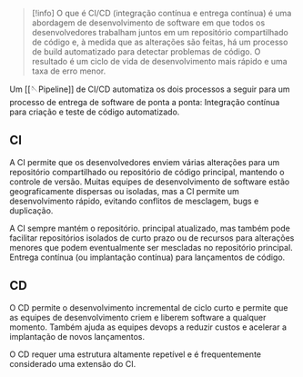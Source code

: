 > [!info] O que é
> CI/CD (integração contínua e entrega contínua) é uma abordagem de desenvolvimento de  software  em  que  todos  os  desenvolvedores  trabalham  juntos  em  um  repositório compartilhado de código e, à medida que as alterações são feitas, há um processo de build automatizado  para  detectar  problemas  de  código.  O  resultado  é  um  ciclo  de  vida  de desenvolvimento mais rápido e uma taxa de erro menor.


Um [[🪡Pipeline]] de CI/CD automatiza os dois processos a seguir para um processo de entrega de software de ponta a ponta: Integração contínua para criação e teste de código automatizado. 

## CI 
A CI permite que os desenvolvedores enviem várias alterações para um repositório compartilhado ou repositório de código  principal,  mantendo  o  controle  de  versão.  Muitas  equipes  de  desenvolvimento  de software estão geograficamente dispersas ou isoladas, mas a CI permite um desenvolvimento rápido, evitando conflitos de mesclagem, bugs e duplicação. 

A CI sempre mantém o repositório. principal  atualizado,  mas  também  pode  facilitar repositórios isolados  de  curto  prazo  ou  de recursos  para  alterações  menores  que  podem  eventualmente  ser  mescladas  no repositório principal. Entrega contínua (ou implantação contínua) para lançamentos de código. 

## CD
O CD permite o desenvolvimento incremental de ciclo curto e permite que as equipes de desenvolvimento criem e liberem software a qualquer momento. Também ajuda as equipes devops a reduzir custos e acelerar a implantação de novos lançamentos. 

O CD requer uma estrutura altamente repetível e é frequentemente considerado uma extensão do CI.